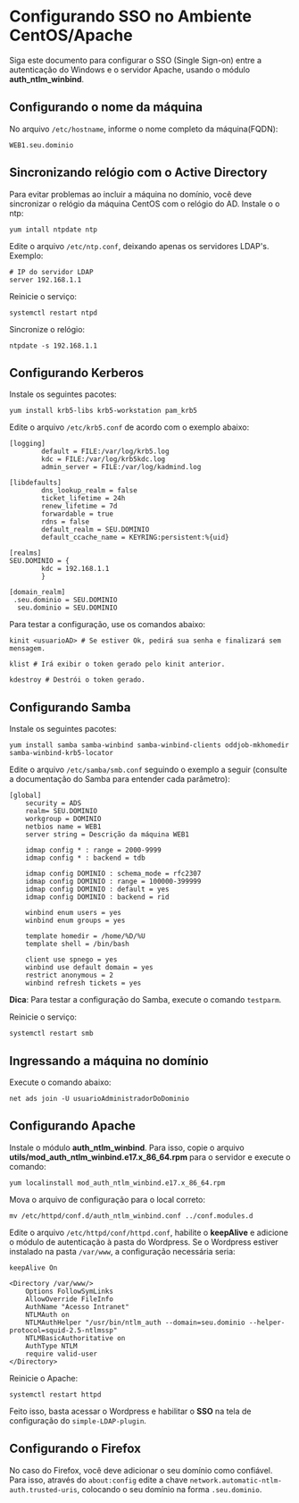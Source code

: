 # Configurando SSO no Ambiente CentOS/Apache #

Siga este documento para configurar o SSO (Single Sign-on) entre a autenticação do Windows e o servidor Apache, usando o módulo **auth_ntlm_winbind**.

## Configurando o nome da máquina ##

No arquivo `/etc/hostname`, informe o nome completo da máquina(FQDN):

```
WEB1.seu.dominio
```

## Sincronizando relógio com o Active Directory ##
Para evitar problemas ao incluir a máquina no domínio, você deve sincronizar o relógio da máquina CentOS com o relógio do AD.
Instale o o ntp:

```
yum intall ntpdate ntp
```

Edite o arquivo `/etc/ntp.conf`, deixando apenas os servidores LDAP's. Exemplo:

```
# IP do servidor LDAP
server 192.168.1.1
```

Reinicie o serviço:

```
systemctl restart ntpd
```

Sincronize o relógio:

```
ntpdate -s 192.168.1.1
```

## Configurando Kerberos ##

Instale os seguintes pacotes:

```
yum install krb5-libs krb5-workstation pam_krb5
```

Edite o arquivo `/etc/krb5.conf` de acordo com o exemplo abaixo:

```
[logging]
        default = FILE:/var/log/krb5.log
        kdc = FILE:/var/log/krb5kdc.log
        admin_server = FILE:/var/log/kadmind.log

[libdefaults]
        dns_lookup_realm = false
        ticket_lifetime = 24h
        renew_lifetime = 7d
        forwardable = true
        rdns = false
        default_realm = SEU.DOMINIO
        default_ccache_name = KEYRING:persistent:%{uid}

[realms]
SEU.DOMINIO = {
        kdc = 192.168.1.1
        }

[domain_realm]
 .seu.dominio = SEU.DOMINIO
  seu.dominio = SEU.DOMINIO
```

Para testar a configuração, use os comandos abaixo:

```
kinit <usuarioAD> # Se estiver Ok, pedirá sua senha e finalizará sem mensagem.
```

```
klist # Irá exibir o token gerado pelo kinit anterior.
```

```
kdestroy # Destrói o token gerado.
```

## Configurando Samba ##

Instale os seguintes pacotes:

```
yum install samba samba-winbind samba-winbind-clients oddjob-mkhomedir samba-winbind-krb5-locator
```

Edite o arquivo `/etc/samba/smb.conf` seguindo o exemplo a seguir (consulte a documentação do Samba para entender cada parâmetro):

```
[global]
	security = ADS
	realm= SEU.DOMINIO 
	workgroup = DOMINIO 
	netbios name = WEB1
	server string = Descrição da máquina WEB1

	idmap config * : range = 2000-9999
	idmap config * : backend = tdb

	idmap config DOMINIO : schema_mode = rfc2307
	idmap config DOMINIO : range = 100000-399999
	idmap config DOMINIO : default = yes
	idmap config DOMINIO : backend = rid

	winbind enum users = yes
	winbind enum groups = yes
	
	template homedir = /home/%D/%U
	template shell = /bin/bash 
	
	client use spnego = yes
	winbind use default domain = yes
	restrict anonymous = 2
	winbind refresh tickets = yes 
```

**Dica**: Para testar a configuração do Samba, execute o comando `testparm`.

Reinicie o serviço:

```
systemctl restart smb
```

## Ingressando a máquina no domínio ##

Execute o comando abaixo: 

```
net ads join -U usuarioAdministradorDoDominio
```

## Configurando Apache ##

Instale o módulo **auth_ntlm_winbind**. Para isso, copie o arquivo **utils/mod_auth_ntlm_winbind.e17.x_86_64.rpm** para o servidor e execute o comando:

```
yum localinstall mod_auth_ntlm_winbind.e17.x_86_64.rpm
```

Mova o arquivo de configuração para o local correto:

```
mv /etc/httpd/conf.d/auth_ntlm_winbind.conf ../conf.modules.d
```

Edite o arquivo `/etc/httpd/conf/httpd.conf`, habilite o **keepAlive** e adicione o módulo de autenticação à pasta do Wordpress. 
Se o Wordpress estiver instalado na pasta `/var/www`, a configuração necessária seria:

```ApacheConf
keepAlive On

<Directory /var/www/>
    Options FollowSymLinks
    AllowOverride FileInfo
    AuthName "Acesso Intranet"
    NTLMAuth on
    NTLMAuthHelper "/usr/bin/ntlm_auth --domain=seu.dominio --helper-protocol=squid-2.5-ntlmssp"
    NTLMBasicAuthoritative on
    AuthType NTLM
    require valid-user
</Directory>
```

Reinicie o Apache:

```
systemctl restart httpd
```

Feito isso, basta acessar o Wordpress e habilitar o **SSO** na tela de configuração do `simple-LDAP-plugin`.

## Configurando o Firefox ##

No caso do Firefox, você deve adicionar o seu domínio como confiável. Para isso, através do 
`about:config` edite a chave `network.automatic-ntlm-auth.trusted-uris`, colocando o seu domínio na forma
`.seu.dominio`.


